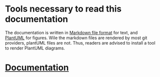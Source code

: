 # Tools necessary to read this documentation

The documentation is written in [Markdown file format][markdown] for text, and [PlantUML][plantUml]
for figures. Wile the markdown files are rendered by most git providers, plantUML files are not. 
Thus, readers are advised to install a tool to render PlantUML diagrams. 

# [Documentation][documentation]

[markdown]: https://www.markdownguide.org/getting-started/
[plantUml]: https://plantuml.com/
[documentation]: doc/README.md